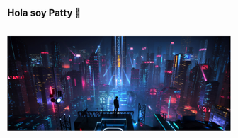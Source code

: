 ## Hola soy Patty 👋
# ![](https://github.com/Patty-12/Patty-12/blob/main/edificios-ciudad-de-noche_3840x1633_xtrafondos.com.jpg)
<!--
**Patty-12/Patty-12** is a ✨ _special_ ✨ repository because its `README.md` (this file) appears on your GitHub profile.

Here are some ideas to get you started:

- 🔭 I’m currently working on ...
- 🌱 I’m currently learning ...
- 👯 I’m looking to collaborate on ...
- 🤔 I’m looking for help with ...
- 💬 Ask me about ...
- 📫 How to reach me: ...
- 😄 Pronouns: ...
- ⚡ Fun fact: ...
-->
